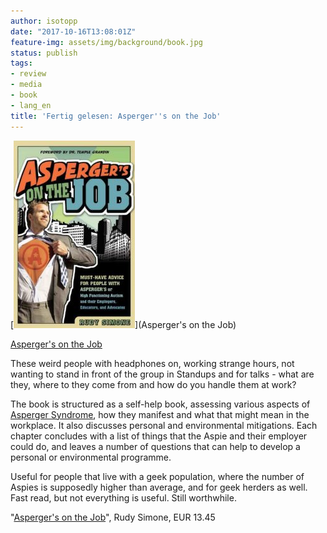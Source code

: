 ```yaml
---
author: isotopp
date: "2017-10-16T13:08:01Z"
feature-img: assets/img/background/book.jpg
status: publish
tags:
- review
- media
- book
- lang_en
title: 'Fertig gelesen: Asperger''s on the Job'
---
```

[![](/uploads/2017/10/as-on-the-job-194x300.jpg)](Asperger's on the Job) 

[Asperger's on the Job](https://www.amazon.de/Aspergers-Job-Must-Have-Functioning-Employers-ebook/dp/B00TZN9OF0)

These weird people with headphones on, working strange hours,
not wanting to stand in front of the group in Standups and for
talks - what are they, where to they come from and how do you
handle them at work?

The book is structured as a self-help book, assessing various aspects of 
[Asperger Syndrome](https://en.wikipedia.org/wiki/Asperger_syndrome), 
how they manifest and what that might mean in the workplace. It
also discusses personal and environmental mitigations. Each
chapter concludes with a list of things that the Aspie and their
employer could do, and leaves a number of questions that can
help to develop a personal or environmental programme. 

Useful for people that live with a geek population, where the
number of Aspies is supposedly higher than average, and for geek
herders as well. Fast read, but not everything is useful. Still
worthwhile. 

"[Asperger's on the Job](https://www.amazon.de/Aspergers-Job-Must-Have-Functioning-Employers-ebook/dp/B00TZN9OF0)",
Rudy Simone, EUR 13.45
